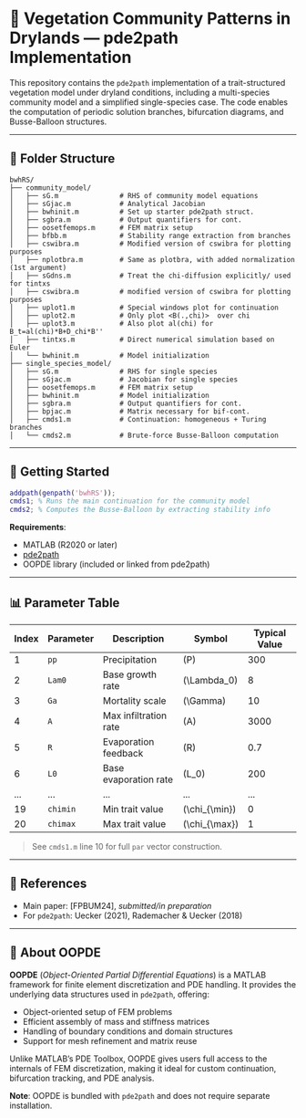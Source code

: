 
# 🌱 Vegetation Community Patterns in Drylands — pde2path Implementation

This repository contains the `pde2path` implementation of a trait-structured vegetation model under dryland conditions, including a multi-species community model and a simplified single-species case. The code enables the computation of periodic solution branches, bifurcation diagrams, and Busse-Balloon structures.

---

## 🔧 Folder Structure

```
bwhRS/
├── community_model/
│   ├── sG.m               # RHS of community model equations
│   ├── sGjac.m            # Analytical Jacobian
│   ├── bwhinit.m          # Set up starter pde2path struct. 
│   ├── sgbra.m            # Output quantifiers for cont.
│   ├── oosetfemops.m      # FEM matrix setup
│   ├── bfbb.m             # Stability range extraction from branches
│   ├── cswibra.m          # Modified version of cswibra for plotting purposes
│   ├── nplotbra.m         # Same as plotbra, with added normalization (1st argument) 
│   ├── sGdns.m            # Treat the chi-diffusion explicitly/ used for tintxs
│   ├── cswibra.m          # modified version of cswibra for plotting purposes
│   ├── uplot1.m           # Special windows plot for continuation
│   ├── uplot2.m           # Only plot <B(.,chi)>  over chi 
│   ├── uplot3.m           # Also plot al(chi) for B_t=al(chi)*B+D_chi*B''
│   ├── tintxs.m           # Direct numerical simulation based on Euler
│   └── bwhinit.m          # Model initialization
├── single_species_model/
│   ├── sG.m               # RHS for single species
│   ├── sGjac.m            # Jacobian for single species
│   ├── oosetfemops.m      # FEM matrix setup 
│   ├── bwhinit.m          # Model initialization
│   ├── sgbra.m            # Output quantifiers for cont.
│   ├── bpjac.m            # Matrix necessary for bif-cont.
│   ├── cmds1.m            # Continuation: homogeneous + Turing branches
│   └── cmds2.m            # Brute-force Busse-Balloon computation

```

---

## 🚀 Getting Started

```matlab
addpath(genpath('bwhRS'));
cmds1; % Runs the main continuation for the community model
cmds2; % Computes the Busse-Balloon by extracting stability info
```

**Requirements**:
- MATLAB (R2020 or later)
- [pde2path](https://www.staff.uni-oldenburg.de/hannes.uecker/pde2path/)
- OOPDE library (included or linked from pde2path)

---

## 📊 Parameter Table

| Index | Parameter | Description                | Symbol | Typical Value |
|-------|-----------|----------------------------|--------|----------------|
| 1     | `pp`      | Precipitation              | \(P\)  | 300            |
| 2     | `Lam0`    | Base growth rate           | \(\Lambda_0\) | 8        |
| 3     | `Ga`      | Mortality scale            | \(\Gamma\)     | 10       |
| 4     | `A`       | Max infiltration rate      | \(A\)  | 3000           |
| 5     | `R`       | Evaporation feedback       | \(R\)  | 0.7            |
| 6     | `L0`      | Base evaporation rate      | \(L_0\)| 200            |
| ...   | ...       | ...                        | ...    | ...            |
| 19    | `chimin`  | Min trait value            | \(\chi_{\min}\) | 0       |
| 20    | `chimax`  | Max trait value            | \(\chi_{\max}\) | 1       |

> See `cmds1.m` line 10 for full `par` vector construction.

---

## 📎 References

- Main paper: [FPBUM24], *submitted/in preparation*
- For `pde2path`: Uecker (2021), Rademacher & Uecker (2018)


---

## 🧱 About OOPDE

**OOPDE** (*Object-Oriented Partial Differential Equations*) is a MATLAB framework for finite element discretization and PDE handling. It provides the underlying data structures used in `pde2path`, offering:

- Object-oriented setup of FEM problems
- Efficient assembly of mass and stiffness matrices
- Handling of boundary conditions and domain structures
- Support for mesh refinement and matrix reuse

Unlike MATLAB’s PDE Toolbox, OOPDE gives users full access to the internals of FEM discretization, making it ideal for custom continuation, bifurcation tracking, and PDE analysis.

**Note**: OOPDE is bundled with `pde2path` and does not require separate installation.
